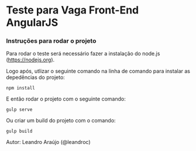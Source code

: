 # Teste para Vaga Front-End AngularJS
### Instruções para rodar o projeto

Para rodar o teste será necessário fazer a instalação do node.js (https://nodejs.org).

Logo após, utlizar o seguinte comando na linha de comando para instalar as depedências do projeto:

```
npm install
```

E então rodar o projeto com o seguinte comando:

```
gulp serve
```

Ou criar um build do projeto com o comando:

```
gulp build
```


Autor: Leandro Araújo (@leandroc)
